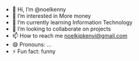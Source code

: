 - 👋 Hi, I’m @noelkenny
- 👀 I’m interested in More money
- 🌱 I’m currently learning Information Technology
- 💞️ I’m looking to collaborate on projects
- 📫 How to reach me noelkipkenyi@gmail.com
- 😄 Pronouns: ...
- ⚡ Fun fact: funny

<!---
noelkenny/noelkenny is a ✨ special ✨ repository because its `README.md` (this file) appears on your GitHub profile.
You can click the Preview link to take a look at your changes.
--->

